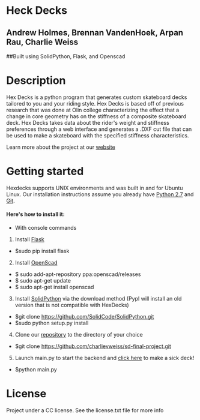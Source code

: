 # Heck Decks
## Andrew Holmes, Brennan VandenHoek, Arpan Rau, Charlie Weiss

##Built using SolidPython, Flask, and Openscad

# Description
Hex Decks is a python program that generates custom skateboard decks tailored to you and your riding style. Hex Decks is based off of previous research that was done at Olin college characterizing the effect that a change in core geometry has on the stiffness of a composite skateboard deck. Hex Decks takes data about the rider's weight and stiffness preferences through a web interface and generates a .DXF cut file that can be used to make a skateboard with the specified stiffness characteristics. 

Learn more about the project at our [website](https://sites.google.com/view/hexdeck)

# Getting started
Hexdecks supports UNIX environments and was built in and for Ubuntu Linux. Our installation instructions assume you already have [Python 2.7](https://www.python.org/download/releases/2.7/) and [Git](https://git-scm.com/downloads).
#### Here's how to install it:
* With console commands

1. Install [Flask](http://flask.pocoo.org/) 
  * $sudo pip install flask 
2. Install [OpenScad](http://www.openscad.org/) 
  * $ sudo add-apt-repository ppa:openscad/releases    
  * $ sudo apt-get update 
  * $ sudo apt-get install openscad 
3. Install [SolidPython](https://github.com/SolidCode/SolidPython#installing-solidpython) via the download method (PypI will install an old version that is not compatible with HexDecks) 
  * $git clone https://github.com/SolidCode/SolidPython.git  
  * $sudo python setup.py install 
4. Clone our [repository](https://github.com/charlievweiss/sd-final-project) to the directory of your choice 
  * $git clone https://github.com/charlievweiss/sd-final-project.git 
5. Launch main.py to start the backend and [click here](http://127.0.0.1:5000/) to make a sick deck! 
  * $python main.py 

# License

Project under a CC license. See the license.txt file for more info



  
